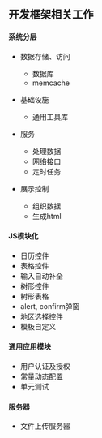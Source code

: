 ## 开发框架相关工作

#### 系统分层
- 数据存储、访问
  - 数据库
  - memcache 
  
- 基础设施
  - 通用工具库
  
- 服务
  - 处理数据
  - 网络接口
  - 定时任务
  
- 展示控制
  - 组织数据
  - 生成html

#### JS模块化

- 日历控件
- 表格控件
- 输入自动补全
- 树形控件
- 树形表格
- alert, confirm弹窗
- 地区选择控件
- 模板自定义

#### 通用应用模块
- 用户认证及授权
- 常量动态配置
- 单元测试

#### 服务器
- 文件上传服务器